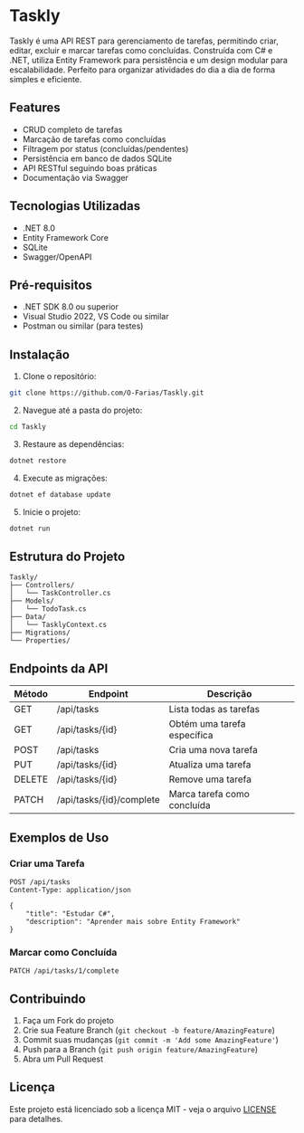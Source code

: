 # Taskly
Taskly é uma API REST para gerenciamento de tarefas, permitindo criar, editar, excluir e marcar tarefas como concluídas. Construída com C# e .NET, utiliza Entity Framework para persistência e um design modular para escalabilidade. Perfeito para organizar atividades do dia a dia de forma simples e eficiente. 


## Features

- CRUD completo de tarefas
- Marcação de tarefas como concluídas
- Filtragem por status (concluídas/pendentes)
- Persistência em banco de dados SQLite
- API RESTful seguindo boas práticas
- Documentação via Swagger

## Tecnologias Utilizadas

- .NET 8.0
- Entity Framework Core
- SQLite
- Swagger/OpenAPI

## Pré-requisitos

- .NET SDK 8.0 ou superior
- Visual Studio 2022, VS Code ou similar
- Postman ou similar (para testes)

## Instalação

1. Clone o repositório:
```bash
git clone https://github.com/O-Farias/Taskly.git
```

2. Navegue até a pasta do projeto:
```bash
cd Taskly
```

3. Restaure as dependências:
```bash
dotnet restore
```

4. Execute as migrações:
```bash
dotnet ef database update
```

5. Inicie o projeto:
```bash
dotnet run
```

## Estrutura do Projeto

```
Taskly/
├── Controllers/
│   └── TaskController.cs
├── Models/
│   └── TodoTask.cs
├── Data/
│   └── TasklyContext.cs
├── Migrations/
└── Properties/
```

## Endpoints da API

| Método | Endpoint | Descrição |
|--------|----------|-----------|
| GET | /api/tasks | Lista todas as tarefas |
| GET | /api/tasks/{id} | Obtém uma tarefa específica |
| POST | /api/tasks | Cria uma nova tarefa |
| PUT | /api/tasks/{id} | Atualiza uma tarefa |
| DELETE | /api/tasks/{id} | Remove uma tarefa |
| PATCH | /api/tasks/{id}/complete | Marca tarefa como concluída |

## Exemplos de Uso

### Criar uma Tarefa
```http
POST /api/tasks
Content-Type: application/json

{
    "title": "Estudar C#",
    "description": "Aprender mais sobre Entity Framework"
}
```

### Marcar como Concluída
```http
PATCH /api/tasks/1/complete
```

## Contribuindo

1. Faça um Fork do projeto
2. Crie sua Feature Branch (`git checkout -b feature/AmazingFeature`)
3. Commit suas mudanças (`git commit -m 'Add some AmazingFeature'`)
4. Push para a Branch (`git push origin feature/AmazingFeature`)
5. Abra um Pull Request

## Licença

Este projeto está licenciado sob a licença MIT - veja o arquivo [LICENSE](LICENSE) para detalhes.


